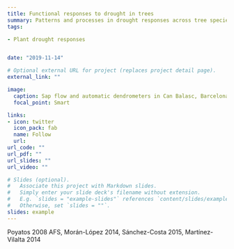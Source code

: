 ```yaml
---
title: Functional responses to drought in trees
summary: Patterns and processes in drought responses across tree species
tags:

- Plant drought responses


date: "2019-11-14"

# Optional external URL for project (replaces project detail page).
external_link: ""

image:
  caption: Sap flow and automatic dendrometers in Can Balasc, Barcelona
  focal_point: Smart

links:
- icon: twitter
  icon_pack: fab
  name: Follow
  url: 
url_code: ""
url_pdf: ""
url_slides: ""
url_video: ""

# Slides (optional).
#   Associate this project with Markdown slides.
#   Simply enter your slide deck's filename without extension.
#   E.g. `slides = "example-slides"` references `content/slides/example-slides.md`.
#   Otherwise, set `slides = ""`.
slides: example
---
```


Poyatos 2008 AFS, Morán-López 2014, Sánchez-Costa 2015, Martínez-Vilalta 2014
